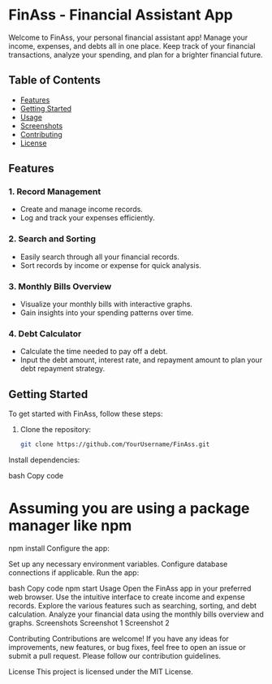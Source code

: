 # FinAss - Financial Assistant App

Welcome to FinAss, your personal financial assistant app! Manage your income, expenses, and debts all in one place. Keep track of your financial transactions, analyze your spending, and plan for a brighter financial future.

## Table of Contents

- [Features](#features)
- [Getting Started](#getting-started)
- [Usage](#usage)
- [Screenshots](#screenshots)
- [Contributing](#contributing)
- [License](#license)

## Features

### 1. Record Management

- Create and manage income records.
- Log and track your expenses efficiently.

### 2. Search and Sorting

- Easily search through all your financial records.
- Sort records by income or expense for quick analysis.

### 3. Monthly Bills Overview

- Visualize your monthly bills with interactive graphs.
- Gain insights into your spending patterns over time.

### 4. Debt Calculator

- Calculate the time needed to pay off a debt.
- Input the debt amount, interest rate, and repayment amount to plan your debt repayment strategy.

## Getting Started

To get started with FinAss, follow these steps:

1. Clone the repository:

   ```bash
   git clone https://github.com/YourUsername/FinAss.git
Install dependencies:

bash
Copy code
# Assuming you are using a package manager like npm
npm install
Configure the app:

Set up any necessary environment variables.
Configure database connections if applicable.
Run the app:

bash
Copy code
npm start
Usage
Open the FinAss app in your preferred web browser.
Use the intuitive interface to create income and expense records.
Explore the various features such as searching, sorting, and debt calculation.
Analyze your financial data using the monthly bills overview and graphs.
Screenshots
Screenshot 1
Screenshot 2

Contributing
Contributions are welcome! If you have any ideas for improvements, new features, or bug fixes, feel free to open an issue or submit a pull request. Please follow our contribution guidelines.

License
This project is licensed under the MIT License.
